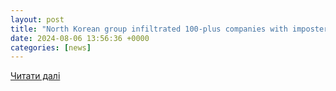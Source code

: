 ```yaml
---
layout: post
title: "North Korean group infiltrated 100-plus companies with imposter IT pros: CrowdStrike report"
date: 2024-08-06 13:56:36 +0000
categories: [news]
---
```


[Читати далі](https://www.csoonline.com/article/3481659/north-korean-group-infiltrated-100-plus-companies-with-imposter-it-pros.html)
